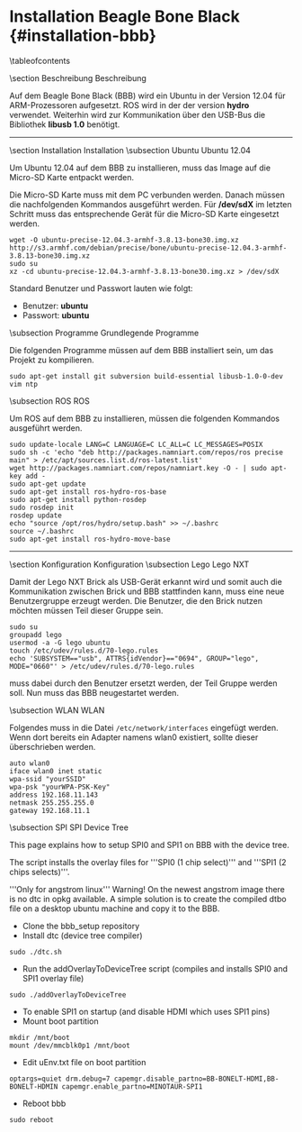 Installation Beagle Bone Black {#installation-bbb}
===

\tableofcontents

\section Beschreibung Beschreibung

Auf dem Beagle Bone Black (BBB) wird ein Ubuntu in der Version 12.04 für
ARM-Prozessoren aufgesetzt. ROS wird in der der version __hydro__
verwendet. Weiterhin wird zur Kommunikation über den USB-Bus die
Bibliothek __libusb 1.0__ benötigt.

---

\section Installation Installation
\subsection Ubuntu Ubuntu 12.04

Um Ubuntu 12.04 auf dem BBB zu installieren, muss das Image auf die
Micro-SD Karte entpackt werden.

Die Micro-SD Karte muss mit dem PC verbunden werden. Danach müssen die
nachfolgenden Kommandos ausgeführt werden. Für __/dev/sdX__ im letzten
Schritt muss das entsprechende Gerät für die Micro-SD Karte eingesetzt
werden.

~~~
wget -O ubuntu-precise-12.04.3-armhf-3.8.13-bone30.img.xz http://s3.armhf.com/debian/precise/bone/ubuntu-precise-12.04.3-armhf-3.8.13-bone30.img.xz
sudo su
xz -cd ubuntu-precise-12.04.3-armhf-3.8.13-bone30.img.xz > /dev/sdX
~~~

Standard Benutzer und Passwort lauten wie folgt:
* Benutzer: __ubuntu__
* Passwort: __ubuntu__

\subsection Programme Grundlegende Programme

Die folgenden Programme müssen auf dem BBB installiert sein, um das
Projekt zu kompilieren.

~~~
sudo apt-get install git subversion build-essential libusb-1.0-0-dev vim ntp
~~~

\subsection ROS ROS

Um ROS auf dem BBB zu installieren, müssen die folgenden Kommandos
ausgeführt werden.

~~~
sudo update-locale LANG=C LANGUAGE=C LC_ALL=C LC_MESSAGES=POSIX
sudo sh -c 'echo "deb http://packages.namniart.com/repos/ros precise main" > /etc/apt/sources.list.d/ros-latest.list'
wget http://packages.namniart.com/repos/namniart.key -O - | sudo apt-key add -
sudo apt-get update
sudo apt-get install ros-hydro-ros-base
sudo apt-get install python-rosdep
sudo rosdep init
rosdep update
echo "source /opt/ros/hydro/setup.bash" >> ~/.bashrc
source ~/.bashrc
sudo apt-get install ros-hydro-move-base
~~~

---

\section Konfiguration Konfiguration
\subsection Lego Lego NXT

Damit der Lego NXT Brick als USB-Gerät erkannt wird und somit auch die
Kommunikation zwischen Brick und BBB stattfinden kann, muss eine neue
Benutzergruppe erzeugt werden. Die Benutzer, die den Brick nutzen
möchten müssen Teil dieser Gruppe sein.

~~~
sudo su
groupadd lego
usermod -a -G lego ubuntu
touch /etc/udev/rules.d/70-lego.rules
echo 'SUBSYSTEM=="usb", ATTRS{idVendor}=="0694", GROUP="lego", MODE="0660"' > /etc/udev/rules.d/70-lego.rules
~~~

__<username>__ muss dabei durch den Benutzer ersetzt werden, der Teil
Gruppe werden soll. Nun muss das BBB neugestartet werden.

\subsection WLAN WLAN

Folgendes muss in die Datei `/etc/network/interfaces` eingefügt werden.
Wenn dort bereits ein Adapter namens wlan0 existiert, sollte dieser
überschrieben werden.

~~~
auto wlan0
iface wlan0 inet static
wpa-ssid "yourSSID"
wpa-psk "yourWPA-PSK-Key"
address 192.168.11.143
netmask 255.255.255.0
gateway 192.168.11.1
~~~

\subsection SPI SPI Device Tree

This page explains how to setup SPI0 and SPI1 on BBB with the device tree.

The script installs the overlay files for '''SPI0 (1 chip select)''' and '''SPI1 (2 chips selects)'''.

'''Only for angstrom linux'''
Warning! On the newest angstrom image there is no dtc in opkg available.
A simple solution is to create the compiled dtbo file on a desktop ubuntu machine
and copy it to the BBB.

* Clone the bbb_setup repository
* Install dtc (device tree compiler)

~~~
sudo ./dtc.sh
~~~

* Run the addOverlayToDeviceTree script (compiles and installs SPI0 and SPI1 overlay file)

~~~
sudo ./addOverlayToDeviceTree
~~~

* To enable SPI1 on startup (and disable HDMI which uses SPI1 pins)
* Mount boot partition

~~~
mkdir /mnt/boot
mount /dev/mmcblk0p1 /mnt/boot
~~~

* Edit uEnv.txt file on boot partition

~~~
optargs=quiet drm.debug=7 capemgr.disable_partno=BB-BONELT-HDMI,BB-BONELT-HDMIN capemgr.enable_partno=MINOTAUR-SPI1
~~~

* Reboot bbb

~~~
sudo reboot
~~~
